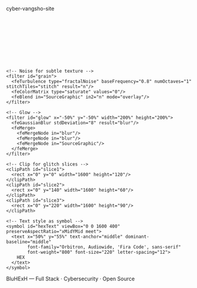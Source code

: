  cyber-vangsho-site

<?xml version="1.0" encoding="UTF-8"?>
<svg xmlns="http://www.w3.org/2000/svg"
     width="1600" height="400" viewBox="0 0 1600 400" preserveAspectRatio="xMidYMid meet">
  <defs>
    <!-- Neon gradient -->
    <linearGradient id="g1" x1="0" x2="1" y1="0" y2="0">
      <stop offset="0%" stop-color="#39FF14"/>
      <stop offset="35%" stop-color="#00C2FF"/>
      <stop offset="65%" stop-color="#FF39C7"/>
      <stop offset="100%" stop-color="#9D39FF"/>
    </linearGradient>

    <!-- Noise for subtle texture -->
    <filter id="grain">
      <feTurbulence type="fractalNoise" baseFrequency="0.8" numOctaves="1" stitchTiles="stitch" result="n"/>
      <feColorMatrix type="saturate" values="0"/>
      <feBlend in="SourceGraphic" in2="n" mode="overlay"/>
    </filter>

    <!-- Glow -->
    <filter id="glow" x="-50%" y="-50%" width="200%" height="200%">
      <feGaussianBlur stdDeviation="8" result="blur"/>
      <feMerge>
        <feMergeNode in="blur"/>
        <feMergeNode in="blur"/>
        <feMergeNode in="SourceGraphic"/>
      </feMerge>
    </filter>

    <!-- Clip for glitch slices -->
    <clipPath id="slice1">
      <rect x="0" y="0" width="1600" height="120"/>
    </clipPath>
    <clipPath id="slice2">
      <rect x="0" y="140" width="1600" height="60"/>
    </clipPath>
    <clipPath id="slice3">
      <rect x="0" y="220" width="1600" height="90"/>
    </clipPath>

    <!-- Text style as symbol -->
    <symbol id="hexText" viewBox="0 0 1600 400" preserveAspectRatio="xMidYMid meet">
      <text x="50%" y="55%" text-anchor="middle" dominant-baseline="middle"
            font-family="Orbitron, Audiowide, 'Fira Code', sans-serif"
            font-weight="800" font-size="220" letter-spacing="12">
        HEX
      </text>
    </symbol>
  </defs>

  <!-- Background -->
  <rect width="100%" height="100%" fill="#04040a"/>

  <!-- Subtle vignette -->
  <radialGradient id="v" cx="50%" cy="40%">
    <stop offset="0%" stop-color="#00000000"/>
    <stop offset="100%" stop-color="#000000aa"/>
  </radialGradient>
  <rect width="100%" height="100%" fill="url(#v)"/>

  <!-- Base glowing colored text -->
  <g transform="translate(0,0)" filter="url(#glow)">
    <use href="#hexText" fill="url(#g1)" opacity="0.95"/>
  </g>

  <!-- RGB split layers with animation (glitch effect) -->
  <!-- Red-ish layer (shifted) -->
  <g clip-path="url(#slice1)">
    <use href="#hexText" fill="#FF39C7" opacity="0.85">
      <animateTransform attributeName="transform" type="translate"
                        values="0 0; -8 0; 6 0; 0 0" dur="0.9s" repeatCount="indefinite"/>
      <animate attributeName="opacity" values="0.2;0.9;0.4;0.2" dur="1.2s" repeatCount="indefinite"/>
    </use>
  </g>

  <!-- Blue-ish layer -->
  <g clip-path="url(#slice2)">
    <use href="#hexText" fill="#00C2FF" opacity="0.82">
      <animateTransform attributeName="transform" type="translate"
                        values="0 0; 12 0; -6 0; 0 0" dur="1.1s" repeatCount="indefinite"/>
      <animate attributeName="opacity" values="0.3;0.95;0.4;0.3" dur="1.4s" repeatCount="indefinite"/>
    </use>
  </g>

  <!-- Green-ish layer -->
  <g clip-path="url(#slice3)">
    <use href="#hexText" fill="#39FF14" opacity="0.8">
      <animateTransform attributeName="transform" type="translate"
                        values="0 0; -14 0; 10 0; 0 0" dur="0.85s" repeatCount="indefinite"/>
      <animate attributeName="opacity" values="0.25;0.9;0.45;0.25" dur="1.05s" repeatCount="indefinite"/>
    </use>
  </g>

  <!-- White bright flash overlay for occasional flicker -->
  <use href="#hexText" x="0" y="0" fill="#ffffff" opacity="0.0">
    <animate attributeName="opacity" values="0;0;0.6;0;0" keyTimes="0;0.6;0.62;0.8;1" dur="4s" repeatCount="indefinite"/>
  </use>

  <!-- Subtle noise overlay -->
  <rect width="100%" height="100%" filter="url(#grain)" opacity="0.02"/>

  <!-- Static 1-second intro: achieved by delaying heavy animation cycles -->
  <!-- (Many animations loop indefinitely; when converting to GIF set first-frame longer delay) -->

  <!-- Footer small tagline -->
  <text x="50%" y="88%" text-anchor="middle" fill="#c6c6c6" font-family="Inter, Roboto, sans-serif"
        font-size="20" opacity="0.9">BluHExH — Full Stack · Cybersecurity · Open Source</text>
</svg>
